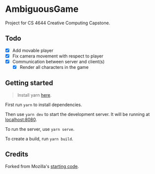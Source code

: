 # AmbiguousGame

Project for CS 4644 Creative Computing Capstone.

## Todo

- [x] Add movable player
- [x] Fix camera movement with respect to player
- [x] Communication between server and client(s) 
    - [x] Render all characters in the game

## Getting started

> Install yarn [here](https://yarnpkg.com/en/docs/install).

First run `yarn` to install dependencies.

Then use `yarn dev` to start the development server. It will be running at [localhost:8080](http://localhost:8080/).

To run the server, use `yarn serve`.

To create a build, run `yarn build`.

## Credits

Forked from Mozilla's [starting code](https://github.com/mozdevs/gamedev-js-tiles).
